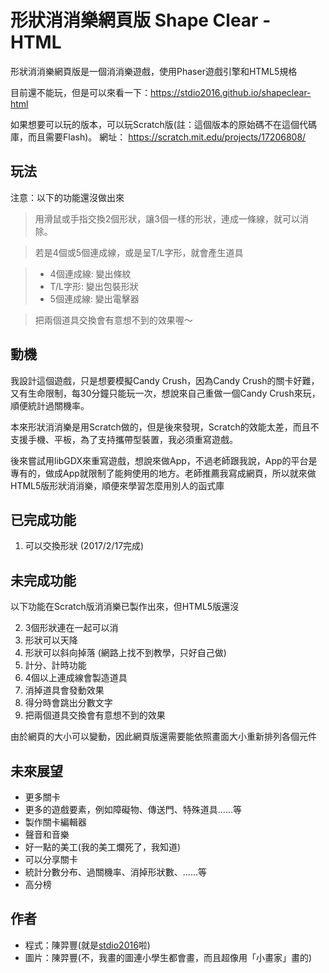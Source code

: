 # 形狀消消樂網頁版 Shape Clear - HTML
形狀消消樂網頁版是一個消消樂遊戲，使用Phaser遊戲引擎和HTML5規格

目前還不能玩，但是可以來看一下：<https://stdio2016.github.io/shapeclear-html>

如果想要可以玩的版本，可以玩Scratch版(註：這個版本的原始碼不在這個代碼庫，而且需要Flash)。
網址： https://scratch.mit.edu/projects/17206808/

## 玩法
注意：以下的功能還沒做出來

> 用滑鼠或手指交換2個形狀，讓3個一樣的形狀，連成一條線，就可以消除。

> 若是4個或5個連成線，或是呈T/L字形，就會產生道具

> * 4個連成線: 變出條紋
> * T/L字形: 變出包裝形狀
> * 5個連成線: 變出電擊器

> 把兩個道具交換會有意想不到的效果喔～

## 動機
我設計這個遊戲，只是想要模擬Candy Crush，因為Candy Crush的關卡好難，又有生命限制，每30分鐘只能玩一次，想說來自己重做一個Candy Crush來玩，順便統計過關機率。

本來形狀消消樂是用Scratch做的，但是後來發現，Scratch的效能太差，而且不支援手機、平板，為了支持攜帶型裝置，我必須重寫遊戲。

後來嘗試用libGDX來重寫遊戲，想說來做App，不過老師跟我說，App的平台是專有的，做成App就限制了能夠使用的地方。老師推薦我寫成網頁，所以就來做HTML5版形狀消消樂，順便來學習怎麼用別人的函式庫

## 已完成功能

1. 可以交換形狀 (2017/2/17完成)

## 未完成功能

以下功能在Scratch版消消樂已製作出來，但HTML5版還沒

2. 3個形狀連在一起可以消
3. 形狀可以天降
4. 形狀可以斜向掉落 (網路上找不到教學，只好自己做)
5. 計分、計時功能
6. 4個以上連成線會製造道具
7. 消掉道具會發動效果
8. 得分時會跳出分數文字
9. 把兩個道具交換會有意想不到的效果

由於網頁的大小可以變動，因此網頁版還需要能依照畫面大小重新排列各個元件

## 未來展望

* 更多關卡
* 更多的遊戲要素，例如障礙物、傳送門、特殊道具……等
* 製作關卡編輯器
* 聲音和音樂
* 好一點的美工(我的美工爛死了，我知道)
* 可以分享關卡
* 統計分數分布、過關機率、消掉形狀數、……等
* 高分榜

## 作者
* 程式：陳羿豐(就是[stdio2016](https://www.github.com/stdio2016)啦)
* 圖片：陳羿豐(不，我畫的圖連小學生都會畫，而且超像用「小畫家」畫的)
